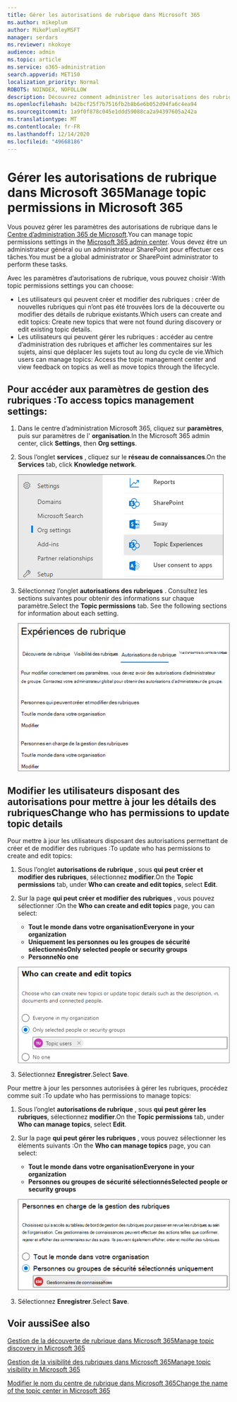 ```yaml
---
title: Gérer les autorisations de rubrique dans Microsoft 365
ms.author: mikeplum
author: MikePlumleyMSFT
manager: serdars
ms.reviewer: nkokoye
audience: admin
ms.topic: article
ms.service: o365-administration
search.appverid: MET150
localization_priority: Normal
ROBOTS: NOINDEX, NOFOLLOW
description: Découvrez comment administrer les autorisations des rubriques dans Microsoft 365.
ms.openlocfilehash: b42bcf25f7b7516fb2b8b6e6b052d94fa6c4ea94
ms.sourcegitcommit: 1a9f0f878c045e1ddd59088ca2a94397605a242a
ms.translationtype: MT
ms.contentlocale: fr-FR
ms.lasthandoff: 12/14/2020
ms.locfileid: "49668186"
---
```

# <a name="manage-topic-permissions-in-microsoft-365"></a><span data-ttu-id="a9cca-103">Gérer les autorisations de rubrique dans Microsoft 365</span><span class="sxs-lookup"><span data-stu-id="a9cca-103">Manage topic permissions in Microsoft 365</span></span>

<span data-ttu-id="a9cca-104">Vous pouvez gérer les paramètres des autorisations de rubrique dans le [Centre d’administration 365 de Microsoft](https://admin.microsoft.com).</span><span class="sxs-lookup"><span data-stu-id="a9cca-104">You can manage topic permissions settings in the [Microsoft 365 admin center](https://admin.microsoft.com).</span></span> <span data-ttu-id="a9cca-105">Vous devez être un administrateur général ou un administrateur SharePoint pour effectuer ces tâches.</span><span class="sxs-lookup"><span data-stu-id="a9cca-105">You must be a global administrator or SharePoint administrator to perform these tasks.</span></span>

<span data-ttu-id="a9cca-106">Avec les paramètres d’autorisations de rubrique, vous pouvez choisir :</span><span class="sxs-lookup"><span data-stu-id="a9cca-106">With topic permissions settings you can choose:</span></span>

- <span data-ttu-id="a9cca-107">Les utilisateurs qui peuvent créer et modifier des rubriques : créer de nouvelles rubriques qui n’ont pas été trouvées lors de la découverte ou modifier des détails de rubrique existants.</span><span class="sxs-lookup"><span data-stu-id="a9cca-107">Which users can create and edit topics: Create new topics that were not found during discovery or edit existing topic details.</span></span>
- <span data-ttu-id="a9cca-108">Les utilisateurs qui peuvent gérer les rubriques : accéder au centre d’administration des rubriques et afficher les commentaires sur les sujets, ainsi que déplacer les sujets tout au long du cycle de vie.</span><span class="sxs-lookup"><span data-stu-id="a9cca-108">Which users can manage topics: Access the topic management center and view feedback on topics as well as move topics through the lifecycle.</span></span>

## <a name="to-access-topics-management-settings"></a><span data-ttu-id="a9cca-109">Pour accéder aux paramètres de gestion des rubriques :</span><span class="sxs-lookup"><span data-stu-id="a9cca-109">To access topics management settings:</span></span>

1. <span data-ttu-id="a9cca-110">Dans le centre d’administration Microsoft 365, cliquez sur **paramètres**, puis sur paramètres de l' **organisation**.</span><span class="sxs-lookup"><span data-stu-id="a9cca-110">In the Microsoft 365 admin center, click **Settings**, then **Org settings**.</span></span>
2. <span data-ttu-id="a9cca-111">Sous l’onglet **services** , cliquez sur le **réseau de connaissances**.</span><span class="sxs-lookup"><span data-stu-id="a9cca-111">On the **Services** tab, click **Knowledge network**.</span></span>

    ![Connecter des personnes aux connaissances](../media/admin-org-knowledge-options-completed.png) 

3. <span data-ttu-id="a9cca-113">Sélectionnez l’onglet **autorisations des rubriques** . Consultez les sections suivantes pour obtenir des informations sur chaque paramètre.</span><span class="sxs-lookup"><span data-stu-id="a9cca-113">Select the **Topic permissions** tab. See the following sections for information about each setting.</span></span>

    ![connaissances-réseau-paramètres](../media/knowledge-network-settings-topic-permissions.png) 

## <a name="change-who-has-permissions-to-update-topic-details"></a><span data-ttu-id="a9cca-115">Modifier les utilisateurs disposant des autorisations pour mettre à jour les détails des rubriques</span><span class="sxs-lookup"><span data-stu-id="a9cca-115">Change who has permissions to update topic details</span></span>

<span data-ttu-id="a9cca-116">Pour mettre à jour les utilisateurs disposant des autorisations permettant de créer et de modifier des rubriques :</span><span class="sxs-lookup"><span data-stu-id="a9cca-116">To update who has permissions to create and edit topics:</span></span>

1. <span data-ttu-id="a9cca-117">Sous l’onglet **autorisations de rubrique** , sous **qui peut créer et modifier des rubriques**, sélectionnez **modifier**.</span><span class="sxs-lookup"><span data-stu-id="a9cca-117">On the **Topic permissions** tab, under **Who can create and edit topics**, select **Edit**.</span></span>
2. <span data-ttu-id="a9cca-118">Sur la page **qui peut créer et modifier des rubriques** , vous pouvez sélectionner :</span><span class="sxs-lookup"><span data-stu-id="a9cca-118">On the **Who can create and edit topics** page, you can select:</span></span>
    - <span data-ttu-id="a9cca-119">**Tout le monde dans votre organisation**</span><span class="sxs-lookup"><span data-stu-id="a9cca-119">**Everyone in your organization**</span></span>
    - <span data-ttu-id="a9cca-120">**Uniquement les personnes ou les groupes de sécurité sélectionnés**</span><span class="sxs-lookup"><span data-stu-id="a9cca-120">**Only selected people or security groups**</span></span>
    - <span data-ttu-id="a9cca-121">**Personne**</span><span class="sxs-lookup"><span data-stu-id="a9cca-121">**No one**</span></span>

    ![Créer et modifier des rubriques](../media/k-manage-who-can-create-and-edit.png)  

3. <span data-ttu-id="a9cca-123">Sélectionnez **Enregistrer**.</span><span class="sxs-lookup"><span data-stu-id="a9cca-123">Select **Save**.</span></span>

<span data-ttu-id="a9cca-124">Pour mettre à jour les personnes autorisées à gérer les rubriques, procédez comme suit :</span><span class="sxs-lookup"><span data-stu-id="a9cca-124">To update who has permissions to manage topics:</span></span>

1. <span data-ttu-id="a9cca-125">Sous l’onglet **autorisations de rubrique** , sous **qui peut gérer les rubriques**, sélectionnez **modifier**.</span><span class="sxs-lookup"><span data-stu-id="a9cca-125">On the **Topic permissions** tab, under **Who can manage topics**, select **Edit**.</span></span>
2. <span data-ttu-id="a9cca-126">Sur la page **qui peut gérer les rubriques** , vous pouvez sélectionner les éléments suivants :</span><span class="sxs-lookup"><span data-stu-id="a9cca-126">On the **Who can manage topics** page, you can select:</span></span>
    - <span data-ttu-id="a9cca-127">**Tout le monde dans votre organisation**</span><span class="sxs-lookup"><span data-stu-id="a9cca-127">**Everyone in your organization**</span></span>
    - <span data-ttu-id="a9cca-128">**Personnes ou groupes de sécurité sélectionnés**</span><span class="sxs-lookup"><span data-stu-id="a9cca-128">**Selected people or security groups**</span></span>

    ![Gérer les rubriques](../media/k-manage-who-can-manage-topics.png)  

3. <span data-ttu-id="a9cca-130">Sélectionnez **Enregistrer**.</span><span class="sxs-lookup"><span data-stu-id="a9cca-130">Select **Save**.</span></span>

## <a name="see-also"></a><span data-ttu-id="a9cca-131">Voir aussi</span><span class="sxs-lookup"><span data-stu-id="a9cca-131">See also</span></span>

[<span data-ttu-id="a9cca-132">Gestion de la découverte de rubrique dans Microsoft 365</span><span class="sxs-lookup"><span data-stu-id="a9cca-132">Manage topic discovery in Microsoft 365</span></span>](topic-experiences-discovery.md)

[<span data-ttu-id="a9cca-133">Gestion de la visibilité des rubriques dans Microsoft 365</span><span class="sxs-lookup"><span data-stu-id="a9cca-133">Manage topic visibility in Microsoft 365</span></span>](topic-experiences-knowledge-rules.md)

[<span data-ttu-id="a9cca-134">Modifier le nom du centre de rubrique dans Microsoft 365</span><span class="sxs-lookup"><span data-stu-id="a9cca-134">Change the name of the topic center in Microsoft 365</span></span>](topic-experiences-administration.md)
